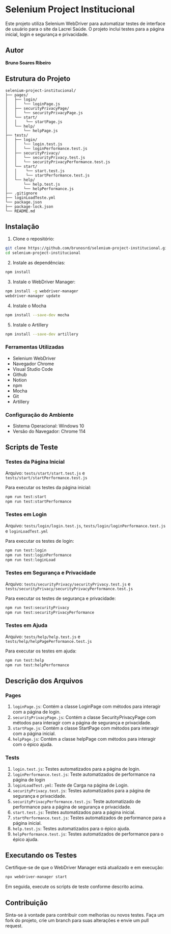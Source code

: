 # Selenium Project Institucional

Este projeto utiliza Selenium WebDriver para automatizar testes de interface de usuário para o site da Lacrei Saúde. O projeto inclui testes para a página inicial, login e segurança e privacidade.

## Autor

**Bruno Soares Ribeiro**

## Estrutura do Projeto

```plaintext
selenium-project-institucional/
├── pages/
│   ├── login/
│   │   └── loginPage.js
│   ├── securityPrivacyPage/
│   │   └── securityPrivacyPage.js
│   └── start/
│   │    └── startPage.js
│   └── help/
│       └── helpPage.js
├── tests/
│   ├── login/
│   │   └── login.test.js
│   │   └── loginPerformance.test.js
│   ├── securityPrivacy/
│   │   └── securityPrivacy.test.js
│   │   └── securityPrivacyPerformance.test.js
│   └── start/
│   │    └── start.test.js
│   │    └── startPerformance.test.js
│   └── help/
│       └── help.test.js
│       └── helpPerformance.js
├── .gitignore
├── loginLoadTeste.yml
└── package.json
├── package-lock.json
└── README.md
```

## Instalação

1. Clone o repositório:

```bash
git clone https://github.com/brunosrd/selenium-project-institucional.git
cd selenium-project-institucional
```

2. Instale as dependências:

```bash
npm install
```

3. Instale o WebDriver Manager:

```bash
npm install -g webdriver-manager
webdriver-manager update
```

4. Instale o Mocha

```bash
npm install --save-dev mocha
```

5. Instale o Artillery

```bash
npm install --save-dev artillery
```

### Ferramentas Utilizadas

- Selenium WebDriver
- Navegador Chrome
- Visual Studio Code
- Github
- Notion
- npm
- Mocha
- Git
- Artillery

### Configuração do Ambiente

- Sistema Operacional: Windows 10
- Versão do Navegador: Chrome 114

## Scripts de Teste

### Testes da Página Inicial

Arquivo: `tests/start/start.test.js` e  `tests/start/startPerformance.test.js`

Para executar os testes da página inicial:

```bash
npm run test:start
npm run test:startPerformance
```

### Testes em Login

Arquivo: `tests/login/login.test.js`, `tests/login/loginPerformance.test.js` e `loginLoadTest.yml`

Para executar os testes de login:

```bash
npm run test:login
npm run test:loginPerformance
npm run test:loginLoad
```

### Testes em Segurança e Privacidade

Arquivo: `tests/securityPrivacy/securityPrivacy.test.js` e `tests/securityPrivacy/securityPrivacyPerformance.test.js`

Para executar os testes de segurança e privacidade:

```bash
npm run test:securityPrivacy
npm run test:securityPrivacyPerformance
```

### Testes em Ajuda

Arquivo: `tests/help/help.test.js` e `tests/help/helpPagePerformance.test.js`

Para executar os testes em ajuda:

```bash
npm run test:help
npm run test:helpPerformance
```

## Descrição dos Arquivos

### Pages

1. `loginPage.js`: Contém a classe LoginPage com métodos para interagir com a página de login.
2. `securityPrivacyPage.js`: Contém a classe SecurityPrivacyPage com métodos para interagir com a página de segurança e privacidade.
3. `startPage.js`: Contém a classe StartPage com métodos para interagir com a página inicial.
4. `helpPage.js`: Contém a classe helpPage com métodos para interagir com o épico ajuda.

### Tests

1. `login.test.js`: Testes automatizados para a página de login.
2. `loginPerformance.test.js`: Teste automatizados de performance na página de login
3. `loginLoadTest.yml`: Teste de Carga na página de Login.
4. `securityPrivacy.test.js`: Testes automatizados para a página de segurança e privacidade.
5. `securityPrivacyPerformance.test.js`: Teste automatizado de performance para a página de segurança e privacidade.
6. `start.test.js`: Testes automatizados para a página inicial.
7. `startPerformance.test.js`: Testes automatizados de performance para a página inicial.
8. `help.test.js`: Testes automatizados para o épico ajuda.
9. `helpPerformance.test.js`: Testes automatizados de performance para o épico ajuda.

## Executando os Testes

Certifique-se de que o WebDriver Manager está atualizado e em execução:

```bash
npx webdriver-manager start
```

Em seguida, execute os scripts de teste conforme descrito acima.

## Contribuição

Sinta-se à vontade para contribuir com melhorias ou novos testes. Faça um fork do projeto, crie um branch para suas alterações e envie um pull request.
